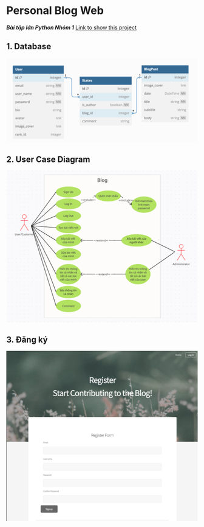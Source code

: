 # Personal Blog Web
***Bài tập lớn Python Nhóm 1***
<a href="https://projectblogweb-python.onrender.com">Link to show this project</a>

## 1. Database
<img alt="database" src="images_in_README/database.png"/>

## 2. User Case Diagram
<img alt="usercase" src="images_in_README/UserCase.png"/>

## 3. Đăng ký
<img alt="signup" src="images_in_README/SignUp.png"/>

